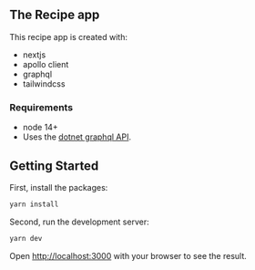 ## The Recipe app
This recipe app is created with:

* nextjs
* apollo client
* graphql
* tailwindcss

### Requirements
* node 14+ 
* Uses the [dotnet graphql API](https://github.com/mpisters/RecipesAppGraphQL).
## Getting Started
First, install the packages:

```bash
yarn install
```
Second, run the development server:

```bash
yarn dev
```

Open [http://localhost:3000](http://localhost:3000) with your browser to see the result.

